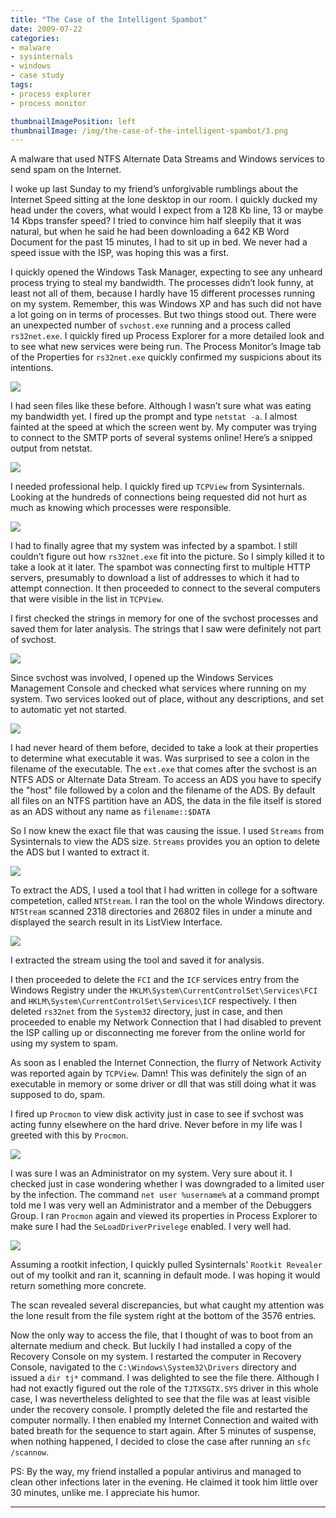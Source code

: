 ```yaml
---
title: "The Case of the Intelligent Spambot"
date: 2009-07-22
categories:
- malware
- sysinternals
- windows
- case study
tags:
- process explorer
- process monitor

thumbnailImagePosition: left
thumbnailImage: /img/the-case-of-the-intelligent-spambot/3.png
---
```


A malware that used NTFS Alternate Data Streams and Windows services to send spam on the Internet.
<!--more-->

I woke up last Sunday to my friend’s unforgivable rumblings about the Internet Speed sitting at the lone desktop in our room. I quickly ducked my head under the covers, what would I expect from a 128 Kb line, 13 or maybe 14 Kbps transfer speed? I tried to convince him half sleepily that it was natural, but when he said he had been downloading a 642 KB Word Document for the past 15 minutes, I had to sit up in bed. We never had a speed issue with the ISP, was hoping this was a first.

I quickly opened the Windows Task Manager, expecting to see any unheard process trying to steal my bandwidth. The processes didn’t look funny, at least not all of them, because I hardly have 15 different processes running on my system. Remember, this was Windows XP and has such did not have a lot going on in terms of processes. But two things stood out. There were an unexpected number of `svchost.exe` running and a process called `rs32net.exe`. I quickly fired up Process Explorer for a more detailed look and to see what new services were being run. The Process Monitor’s Image tab of the Properties for `rs32net.exe` quickly confirmed my suspicions about its intentions.

![](/img/the-case-of-the-intelligent-spambot/1.png)

I had seen files like these before. Although I wasn’t sure what was eating my bandwidth yet. I fired up the prompt and type `netstat -a`. I almost fainted at the speed at which the screen went by. My computer was trying to connect to the SMTP ports of several systems online! Here’s a snipped output from netstat.

![](/img/the-case-of-the-intelligent-spambot/2.png)

I needed professional help. I quickly fired up `TCPView` from Sysinternals. Looking at the hundreds of connections being requested did not hurt as much as knowing which processes were responsible.

![](/img/the-case-of-the-intelligent-spambot/3.png)

I had to finally agree that my system was infected by a spambot. I still couldn’t figure out how `rs32net.exe` fit into the picture. So I simply killed it to take a look at it later. The spambot was connecting first to multiple HTTP servers, presumably to download a list of addresses to which it had to attempt connection. It then proceeded to connect to the several computers that were visible in the list in `TCPView`.

I first checked the strings in memory for one of the svchost processes and saved them for later analysis. The strings that I saw were definitely not part of svchost.

![](/img/the-case-of-the-intelligent-spambot/4.png)

Since svchost was involved, I opened up the Windows Services Management Console and checked what services where running on my system. Two services looked out of place, without any descriptions, and set to automatic yet not started.

![](/img/the-case-of-the-intelligent-spambot/5.png)

I had never heard of them before, decided to take a look at their properties to determine what executable it was. Was surprised to see a colon in the filename of the executable. The `ext.exe` that comes after the svchost is an NTFS ADS or Alternate Data Stream. To access an ADS you have to specify the "host" file followed by a colon and the filename of the ADS. By default all files on an NTFS partition have an ADS, the data in the file itself is stored as an ADS without any name as `filename::$DATA`

So I now knew the exact file that was causing the issue. I used `Streams` from Sysinternals to view the ADS size. `Streams` provides you an option to delete the ADS but I wanted to extract it.

![](/img/the-case-of-the-intelligent-spambot/6.png)

To extract the ADS, I used a tool that I had written in college for a software competetion, called `NTStream`. I ran the tool on the whole Windows directory. `NTStream` scanned 2318 directories and 26802 files in under a minute and displayed the search result in its ListView Interface.

![](/img/the-case-of-the-intelligent-spambot/7.png)

I extracted the stream using the tool and saved it for analysis.

I then proceeded to delete the `FCI` and the `ICF` services entry from the Windows Registry under the `HKLM\System\CurrentControlSet\Services\FCI` and `HKLM\System\CurrentControlSet\Services\ICF` respectively. I then deleted `rs32net` from the `System32` directory, just in case, and then proceeded to enable my Network Connection that I had disabled to prevent the ISP calling up or disconnecting me forever from the online world for using my system to spam.

As soon as I enabled the Internet Connection, the flurry of Network Activity was reported again by `TCPView`. Damn! This was definitely the sign of an executable in memory or some driver or dll that was still doing what it was supposed to do, spam.

I fired up `Procmon` to view disk activity just in case to see if svchost was acting funny elsewhere on the hard drive. Never before in my life was I greeted with this by `Procmon`.

![](/img/the-case-of-the-intelligent-spambot/8.png)

I was sure I was an Administrator on my system. Very sure about it. I checked just in case wondering whether I was downgraded to a limited user by the infection. The command `net user %username%` at a command prompt told me I was very well an Administrator and a member of the Debuggers Group. I ran `Procmon` again and viewed its properties in Process Explorer to make sure I had the `SeLoadDriverPrivelege` enabled. I very well had.

![](/img/the-case-of-the-intelligent-spambot/9.png)

Assuming a rootkit infection, I quickly pulled Sysinternals' `Rootkit Revealer` out of my toolkit and ran it, scanning in default mode. I was hoping it would return something more concrete.

The scan revealed several discrepancies, but what caught my attention was the lone result from the file system right at the bottom of the 3576 entries.

Now the only way to access the file, that I thought of was to boot from an alternate medium and check. But luckily I had installed a copy of the Recovery Console on my system. I restarted the computer in Recovery Console, navigated to the `C:\Windows\System32\Drivers` directory and issued a `dir tj*` command. I was delighted to see the file there. Although I had not exactly figured out the role of the `TJTXSGTX.SYS` driver in this whole case, I was nevertheless delighted to see that the file was at least visible under the recovery console. I promptly deleted the file and restarted the computer normally. I then enabled my Internet Connection and waited with bated breath for the sequence to start again. After 5 minutes of suspense, when nothing happened, I decided to close the case after running an `sfc /scannow`.

PS: By the way, my friend installed a popular antivirus and managed to clean other infections later in the evening. He claimed it took him little over 30 minutes, unlike me. I appreciate his humor.

---